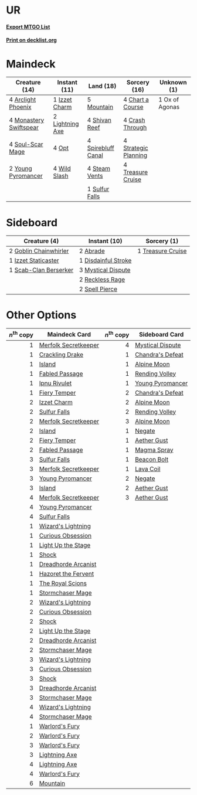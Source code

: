 # UR

#### [Export MTGO List](../collection/UR/UR.txt)
#### [Print on decklist.org](http://decklist.org/?deckmain=4%09Arclight%20Phoenix%0A4%09Chart%20a%20Course%0A4%09Crash%20Through%0A1%09Izzet%20Charm%0A2%09Lightning%20Axe%0A4%09Monastery%20Swiftspear%0A5%09Mountain%0A4%09Opt%0A1%09Ox%20of%20Agonas%0A4%09Shivan%20Reef%0A4%09Soul-Scar%20Mage%0A4%09Spirebluff%20Canal%0A4%09Steam%20Vents%0A4%09Strategic%20Planning%0A1%09Sulfur%20Falls%0A4%09Treasure%20Cruise%0A4%09Wild%20Slash%0A2%09Young%20Pyromancer&deckside=2%09Abrade%0A1%09Disdainful%20Stroke%0A2%09Goblin%20Chainwhirler%0A1%09Izzet%20Staticaster%0A3%09Mystical%20Dispute%0A2%09Reckless%20Rage%0A1%09Scab-Clan%20Berserker%0A2%09Spell%20Pierce%0A1%09Treasure%20Cruise)
# Maindeck

|                                          Creature (14)                                          |                                       Instant (11)                                       |                                          Land (18)                                          |                                         Sorcery (16)                                          | Unknown (1)  |
|-------------------------------------------------------------------------------------------------|------------------------------------------------------------------------------------------|---------------------------------------------------------------------------------------------|-----------------------------------------------------------------------------------------------|--------------|
|4 [Arclight Phoenix](http://gatherer.wizards.com/Pages/Card/Details.aspx?multiverseid=452841)    |1 [Izzet Charm](http://gatherer.wizards.com/Pages/Card/Details.aspx?multiverseid=338413)  |5 [Mountain](http://gatherer.wizards.com/Pages/Card/Details.aspx?multiverseid=439859)        |4 [Chart a Course](http://gatherer.wizards.com/Pages/Card/Details.aspx?multiverseid=435200)    |1 Ox of Agonas|
|4 [Monastery Swiftspear](http://gatherer.wizards.com/Pages/Card/Details.aspx?multiverseid=438706)|2 [Lightning Axe](http://gatherer.wizards.com/Pages/Card/Details.aspx?multiverseid=409925)|4 [Shivan Reef](http://gatherer.wizards.com/Pages/Card/Details.aspx?multiverseid=129731)     |4 [Crash Through](http://gatherer.wizards.com/Pages/Card/Details.aspx?multiverseid=430777)     |              |
|4 [Soul-Scar Mage](http://gatherer.wizards.com/Pages/Card/Details.aspx?multiverseid=426850)      |4 [Opt](http://gatherer.wizards.com/Pages/Card/Details.aspx?multiverseid=442948)          |4 [Spirebluff Canal](http://gatherer.wizards.com/Pages/Card/Details.aspx?multiverseid=417822)|4 [Strategic Planning](http://gatherer.wizards.com/Pages/Card/Details.aspx?multiverseid=376525)|              |
|2 [Young Pyromancer](http://gatherer.wizards.com/Pages/Card/Details.aspx?multiverseid=426592)    |4 [Wild Slash](http://gatherer.wizards.com/Pages/Card/Details.aspx?multiverseid=391959)   |4 [Steam Vents](http://gatherer.wizards.com/Pages/Card/Details.aspx?multiverseid=405109)     |4 [Treasure Cruise](http://gatherer.wizards.com/Pages/Card/Details.aspx?multiverseid=420718)   |              |
|                                                                                                 |                                                                                          |1 [Sulfur Falls](http://gatherer.wizards.com/Pages/Card/Details.aspx?multiverseid=443135)    |                                                                                               |              |


# Sideboard

|                                          Creature (4)                                          |                                         Instant (10)                                         |                                        Sorcery (1)                                         |
|------------------------------------------------------------------------------------------------|----------------------------------------------------------------------------------------------|--------------------------------------------------------------------------------------------|
|2 [Goblin Chainwhirler](http://gatherer.wizards.com/Pages/Card/Details.aspx?multiverseid=443017)|2 [Abrade](http://gatherer.wizards.com/Pages/Card/Details.aspx?multiverseid=430772)           |1 [Treasure Cruise](http://gatherer.wizards.com/Pages/Card/Details.aspx?multiverseid=420718)|
|1 [Izzet Staticaster](http://gatherer.wizards.com/Pages/Card/Details.aspx?multiverseid=253638)  |1 [Disdainful Stroke](http://gatherer.wizards.com/Pages/Card/Details.aspx?multiverseid=420705)|                                                                                            |
|1 [Scab-Clan Berserker](http://gatherer.wizards.com/Pages/Card/Details.aspx?multiverseid=398461)|3 [Mystical Dispute](http://gatherer.wizards.com/Pages/Card/Details.aspx?multiverseid=473020) |                                                                                            |
|                                                                                                |2 [Reckless Rage](http://gatherer.wizards.com/Pages/Card/Details.aspx?multiverseid=439767)    |                                                                                            |
|                                                                                                |2 [Spell Pierce](http://gatherer.wizards.com/Pages/Card/Details.aspx?multiverseid=425876)     |                                                                                            |


# Other Options

|*n*<sup>th</sup> copy|                                         Maindeck Card                                         |*n*<sup>th</sup> copy|                                      Sideboard Card                                       |
|--------------------:|-----------------------------------------------------------------------------------------------|--------------------:|-------------------------------------------------------------------------------------------|
|                    1|[Merfolk Secretkeeper](http://gatherer.wizards.com/Pages/Card/Details.aspx?multiverseid=473015)|                    4|[Mystical Dispute](http://gatherer.wizards.com/Pages/Card/Details.aspx?multiverseid=473020)|
|                    1|[Crackling Drake](http://gatherer.wizards.com/Pages/Card/Details.aspx?multiverseid=452913)     |                    1|[Chandra's Defeat](http://gatherer.wizards.com/Pages/Card/Details.aspx?multiverseid=430775)|
|                    1|[Island](http://gatherer.wizards.com/Pages/Card/Details.aspx?multiverseid=439857)              |                    1|[Alpine Moon](http://gatherer.wizards.com/Pages/Card/Details.aspx?multiverseid=447264)     |
|                    1|[Fabled Passage](http://gatherer.wizards.com/Pages/Card/Details.aspx?multiverseid=473206)      |                    1|[Rending Volley](http://gatherer.wizards.com/Pages/Card/Details.aspx?multiverseid=394663)  |
|                    1|[Ipnu Rivulet](http://gatherer.wizards.com/Pages/Card/Details.aspx?multiverseid=430869)        |                    1|[Young Pyromancer](http://gatherer.wizards.com/Pages/Card/Details.aspx?multiverseid=426592)|
|                    1|[Fiery Temper](http://gatherer.wizards.com/Pages/Card/Details.aspx?multiverseid=409908)        |                    2|[Chandra's Defeat](http://gatherer.wizards.com/Pages/Card/Details.aspx?multiverseid=430775)|
|                    2|[Izzet Charm](http://gatherer.wizards.com/Pages/Card/Details.aspx?multiverseid=338413)         |                    2|[Alpine Moon](http://gatherer.wizards.com/Pages/Card/Details.aspx?multiverseid=447264)     |
|                    2|[Sulfur Falls](http://gatherer.wizards.com/Pages/Card/Details.aspx?multiverseid=443135)        |                    2|[Rending Volley](http://gatherer.wizards.com/Pages/Card/Details.aspx?multiverseid=394663)  |
|                    2|[Merfolk Secretkeeper](http://gatherer.wizards.com/Pages/Card/Details.aspx?multiverseid=473015)|                    3|[Alpine Moon](http://gatherer.wizards.com/Pages/Card/Details.aspx?multiverseid=447264)     |
|                    2|[Island](http://gatherer.wizards.com/Pages/Card/Details.aspx?multiverseid=439857)              |                    1|[Negate](http://gatherer.wizards.com/Pages/Card/Details.aspx?multiverseid=423707)          |
|                    2|[Fiery Temper](http://gatherer.wizards.com/Pages/Card/Details.aspx?multiverseid=409908)        |                    1|[Aether Gust](http://gatherer.wizards.com/Pages/Card/Details.aspx?multiverseid=466796)     |
|                    2|[Fabled Passage](http://gatherer.wizards.com/Pages/Card/Details.aspx?multiverseid=473206)      |                    1|[Magma Spray](http://gatherer.wizards.com/Pages/Card/Details.aspx?multiverseid=426843)     |
|                    3|[Sulfur Falls](http://gatherer.wizards.com/Pages/Card/Details.aspx?multiverseid=443135)        |                    1|[Beacon Bolt](http://gatherer.wizards.com/Pages/Card/Details.aspx?multiverseid=452904)     |
|                    3|[Merfolk Secretkeeper](http://gatherer.wizards.com/Pages/Card/Details.aspx?multiverseid=473015)|                    1|[Lava Coil](http://gatherer.wizards.com/Pages/Card/Details.aspx?multiverseid=452858)       |
|                    3|[Young Pyromancer](http://gatherer.wizards.com/Pages/Card/Details.aspx?multiverseid=426592)    |                    2|[Negate](http://gatherer.wizards.com/Pages/Card/Details.aspx?multiverseid=423707)          |
|                    3|[Island](http://gatherer.wizards.com/Pages/Card/Details.aspx?multiverseid=439857)              |                    2|[Aether Gust](http://gatherer.wizards.com/Pages/Card/Details.aspx?multiverseid=466796)     |
|                    4|[Merfolk Secretkeeper](http://gatherer.wizards.com/Pages/Card/Details.aspx?multiverseid=473015)|                    3|[Aether Gust](http://gatherer.wizards.com/Pages/Card/Details.aspx?multiverseid=466796)     |
|                    4|[Young Pyromancer](http://gatherer.wizards.com/Pages/Card/Details.aspx?multiverseid=426592)    |                     |                                                                                           |
|                    4|[Sulfur Falls](http://gatherer.wizards.com/Pages/Card/Details.aspx?multiverseid=443135)        |                     |                                                                                           |
|                    1|[Wizard's Lightning](http://gatherer.wizards.com/Pages/Card/Details.aspx?multiverseid=443040)  |                     |                                                                                           |
|                    1|[Curious Obsession](http://gatherer.wizards.com/Pages/Card/Details.aspx?multiverseid=439692)   |                     |                                                                                           |
|                    1|[Light Up the Stage](http://gatherer.wizards.com/Pages/Card/Details.aspx?multiverseid=457251)  |                     |                                                                                           |
|                    1|[Shock](http://gatherer.wizards.com/Pages/Card/Details.aspx?multiverseid=129732)               |                     |                                                                                           |
|                    1|[Dreadhorde Arcanist](http://gatherer.wizards.com/Pages/Card/Details.aspx?multiverseid=461052) |                     |                                                                                           |
|                    1|[Hazoret the Fervent](http://gatherer.wizards.com/Pages/Card/Details.aspx?multiverseid=426838) |                     |                                                                                           |
|                    1|[The Royal Scions](http://gatherer.wizards.com/Pages/Card/Details.aspx?multiverseid=473161)    |                     |                                                                                           |
|                    1|[Stormchaser Mage](http://gatherer.wizards.com/Pages/Card/Details.aspx?multiverseid=407669)    |                     |                                                                                           |
|                    2|[Wizard's Lightning](http://gatherer.wizards.com/Pages/Card/Details.aspx?multiverseid=443040)  |                     |                                                                                           |
|                    2|[Curious Obsession](http://gatherer.wizards.com/Pages/Card/Details.aspx?multiverseid=439692)   |                     |                                                                                           |
|                    2|[Shock](http://gatherer.wizards.com/Pages/Card/Details.aspx?multiverseid=129732)               |                     |                                                                                           |
|                    2|[Light Up the Stage](http://gatherer.wizards.com/Pages/Card/Details.aspx?multiverseid=457251)  |                     |                                                                                           |
|                    2|[Dreadhorde Arcanist](http://gatherer.wizards.com/Pages/Card/Details.aspx?multiverseid=461052) |                     |                                                                                           |
|                    2|[Stormchaser Mage](http://gatherer.wizards.com/Pages/Card/Details.aspx?multiverseid=407669)    |                     |                                                                                           |
|                    3|[Wizard's Lightning](http://gatherer.wizards.com/Pages/Card/Details.aspx?multiverseid=443040)  |                     |                                                                                           |
|                    3|[Curious Obsession](http://gatherer.wizards.com/Pages/Card/Details.aspx?multiverseid=439692)   |                     |                                                                                           |
|                    3|[Shock](http://gatherer.wizards.com/Pages/Card/Details.aspx?multiverseid=129732)               |                     |                                                                                           |
|                    3|[Dreadhorde Arcanist](http://gatherer.wizards.com/Pages/Card/Details.aspx?multiverseid=461052) |                     |                                                                                           |
|                    3|[Stormchaser Mage](http://gatherer.wizards.com/Pages/Card/Details.aspx?multiverseid=407669)    |                     |                                                                                           |
|                    4|[Wizard's Lightning](http://gatherer.wizards.com/Pages/Card/Details.aspx?multiverseid=443040)  |                     |                                                                                           |
|                    4|[Stormchaser Mage](http://gatherer.wizards.com/Pages/Card/Details.aspx?multiverseid=407669)    |                     |                                                                                           |
|                    1|[Warlord's Fury](http://gatherer.wizards.com/Pages/Card/Details.aspx?multiverseid=443039)      |                     |                                                                                           |
|                    2|[Warlord's Fury](http://gatherer.wizards.com/Pages/Card/Details.aspx?multiverseid=443039)      |                     |                                                                                           |
|                    3|[Warlord's Fury](http://gatherer.wizards.com/Pages/Card/Details.aspx?multiverseid=443039)      |                     |                                                                                           |
|                    3|[Lightning Axe](http://gatherer.wizards.com/Pages/Card/Details.aspx?multiverseid=409925)       |                     |                                                                                           |
|                    4|[Lightning Axe](http://gatherer.wizards.com/Pages/Card/Details.aspx?multiverseid=409925)       |                     |                                                                                           |
|                    4|[Warlord's Fury](http://gatherer.wizards.com/Pages/Card/Details.aspx?multiverseid=443039)      |                     |                                                                                           |
|                    6|[Mountain](http://gatherer.wizards.com/Pages/Card/Details.aspx?multiverseid=439859)            |                     |                                                                                           |


